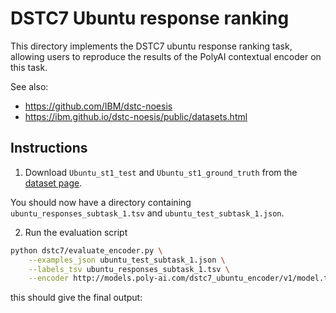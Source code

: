 # DSTC7 Ubuntu response ranking

This directory implements the DSTC7 ubuntu response ranking task, allowing
users to reproduce the results of the PolyAI contextual encoder on this task.

See also:
* https://github.com/IBM/dstc-noesis
* https://ibm.github.io/dstc-noesis/public/datasets.html


## Instructions

1. Download `Ubuntu_st1_test` and `Ubuntu_st1_ground_truth` from the
[dataset page](https://ibm.github.io/dstc-noesis/public/datasets.html).

You should now have a directory containing `ubuntu_responses_subtask_1.tsv` and
`ubuntu_test_subtask_1.json`.

2. Run the evaluation script

```bash
python dstc7/evaluate_encoder.py \
    --examples_json ubuntu_test_subtask_1.json \
    --labels_tsv ubuntu_responses_subtask_1.tsv \
    --encoder http://models.poly-ai.com/dstc7_ubuntu_encoder/v1/model.tar.gz
```

this should give the final output:

```

```
